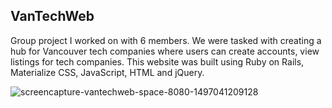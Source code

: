 ## VanTechWeb

Group project I worked on with 6 members. We were tasked with creating a hub for Vancouver tech companies where users can create accounts, view listings for tech companies. This website was built using Ruby on Rails, Materialize CSS, JavaScript, HTML and jQuery.


![screencapture-vantechweb-space-8080-1497041209128](https://user-images.githubusercontent.com/20744895/27055107-2a2236e0-4f78-11e7-9d63-5b489868e0f2.png)

